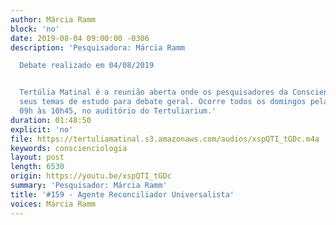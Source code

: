 ```yaml
---
author: Márcia Ramm
block: 'no'
date: 2019-08-04 09:00:00 -0306
description: 'Pesquisadora: Márcia Ramm

  Debate realizado em 04/08/2019


  Tertúlia Matinal é a reunião aberta onde os pesquisadores da Conscienciologia apresentam
  seus temas de estudo para debate geral. Ocorre todos os domingos pela manhã, das
  09h às 10h45, no auditório do Tertuliarium.'
duration: 01:48:50
explicit: 'no'
file: https://tertuliamatinal.s3.amazonaws.com/audios/xspQTI_tGDc.m4a
keywords: conscienciologia
layout: post
length: 6530
origin: https://youtu.be/xspQTI_tGDc
summary: 'Pesquisador: Márcia Ramm'
title: '#159 - Agente Reconciliador Universalista'
voices: Márcia Ramm
---
```

